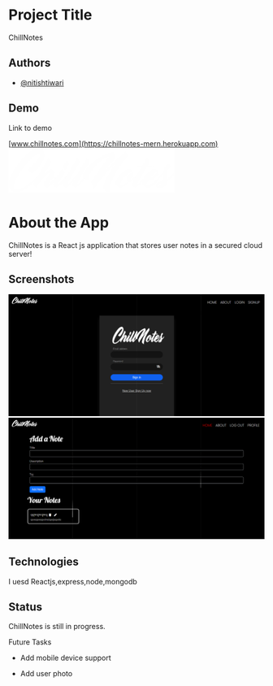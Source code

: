 
# Project Title

ChillNotes

## Authors

- [@nitishtiwari](https://github.com/Nitish-Tiwari)



## Demo

Link to demo

[www.chillnotes.com](https://chillnotes-mern.herokuapp.com)
![Logo](logowhite.png)

# About the App

ChillNotes is a React js application that stores user notes in a secured cloud server!

## Screenshots

![App Screenshot](chillnotes2.png)
![App Screenshot](chillnotes1.png)

## Technologies

I uesd Reactjs,express,node,mongodb

## Status

ChillNotes is still in progress.

Future Tasks

- Add mobile device support

- Add user photo




